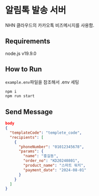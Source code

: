 # 알림톡 발송 서버

NHN 클라우드의 카카오톡 비즈메시지를 사용함.

## Requirements

node.js v19.9.0

## How to Run

`example.env`파일을 참조해서 .env 세팅

```sh
npm i
npm run start
```

## Send Message

```json
body
{
  "templateCode": "templete_code",
  "recipients": [
    {
      "phoneNumber": "01012345678",
      "params": {
        "name": "홍길동",
        "order_no": "KD20240801",
        "product_name": "스마트 워치",
        "payment_date": "2024-08-01"
      }
    }
  ]
}
```
